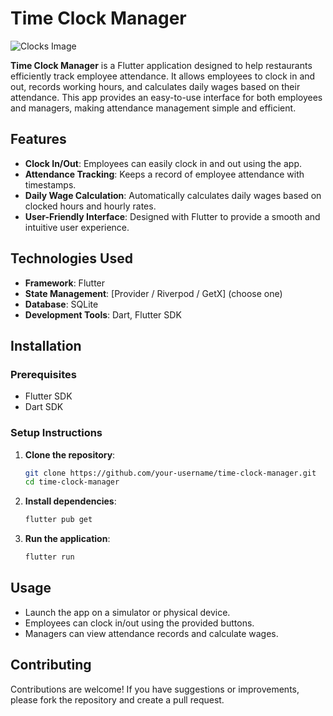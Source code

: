# Time Clock Manager

![Clocks Image](https://raw.githubusercontent.com/aoncodev/timeclock_app/main/clocks.png)

**Time Clock Manager** is a Flutter application designed to help restaurants efficiently track employee attendance. It allows employees to clock in and out, records working hours, and calculates daily wages based on their attendance. This app provides an easy-to-use interface for both employees and managers, making attendance management simple and efficient.

## Features

- **Clock In/Out**: Employees can easily clock in and out using the app.
- **Attendance Tracking**: Keeps a record of employee attendance with timestamps.
- **Daily Wage Calculation**: Automatically calculates daily wages based on clocked hours and hourly rates.
- **User-Friendly Interface**: Designed with Flutter to provide a smooth and intuitive user experience.

## Technologies Used

- **Framework**: Flutter
- **State Management**: [Provider / Riverpod / GetX] (choose one)
- **Database**: SQLite
- **Development Tools**: Dart, Flutter SDK

## Installation

### Prerequisites

- Flutter SDK
- Dart SDK

### Setup Instructions

1. **Clone the repository**:

   ```bash
   git clone https://github.com/your-username/time-clock-manager.git
   cd time-clock-manager
   ```

2. **Install dependencies**:

   ```bash
   flutter pub get
   ```

3. **Run the application**:

   ```bash
   flutter run
   ```

## Usage

- Launch the app on a simulator or physical device.
- Employees can clock in/out using the provided buttons.
- Managers can view attendance records and calculate wages.

## Contributing

Contributions are welcome! If you have suggestions or improvements, please fork the repository and create a pull request.
